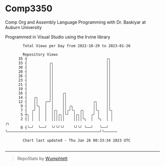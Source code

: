# Comp3350
Comp Org and Assembly Language Programming with Dr. Baskiyar at Auburn University

Programmed in Visual Studio using the Irvine library

```
        Total Views per Day from 2022-10-29 to 2023-01-26

        Repository Views
      35 ┼                                    ╭╮
      33 ┤          ╭╮                        ││
      30 ┤          ││                        ││
      28 ┤          ││                        ││
      26 ┤          ││                        ││
      23 ┤          ││                        ││
      21 ┤          ││                        ││
      19 ┤          ││                        ││
      16 ┤          ││    ╭╮                  ││
      14 ┤   ╭╮     ││    ││                  ││
      12 ┤   ││   ╭─╯│    ││            ╭╮    ││
       9 ┤   │╰╮  │  │    ││ ╭╮         ││    ││
       7 ┤  ╭╯ │  │  │╭╮  ││╭╯╰╮  ╭╮    │╰╮   │╰╮
       5 ┼╮ │  │  │  │││╭╮│╰╯  │╭╮││   ╭╯ │   │ │
       2 ┤│ │  │  │  ││││││    ││││╰╮  │  ╰╮  │ │                                          ╭╮
       0 ┤╰─╯  ╰──╯  ╰╯╰╯╰╯    ╰╯╰╯ ╰──╯   ╰──╯ ╰──────────────────────────────────────────╯╰──────

        Chart last updated - Thu Jan 26 00:33:34 2023 UTC
        
```

---

> RepoStats by [Wumphlett](https://github.com/Wumphlett)
